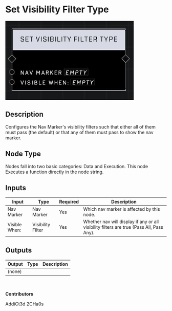 # Set Visibility Filter Type
![](../../../.gitbook/assets/set-visibility-filter-type.JPG)
## Description
Configures the Nav Marker's visibility filters such that either all of them must pass (the default) or that any of them must pass to show the nav marker.

## Node Type
Nodes fall into two basic categories: Data and Execution. This node Executes a function directly in the node string.

## Inputs
| Input | Type | Required | Description |
|------------------|------------------|----------|--------------------------------------------------------------|
| Nav Marker | Nav Marker | Yes | Which nav marker is affected by this node. |
| Visible When: | Visibility Filter | Yes | Whether nav will display if any or all visibility filters are true (Pass All, Pass Any). |

## Outputs
| Output | Type | Description |
|------------------|------------------|--------------------------------------------------------------|
| (none) | | |

\
\
**Contributors**

AddiCt3d 2CHa0s